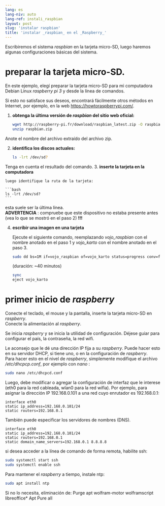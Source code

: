 ```yaml
---
lang: es
lang-niv: auto
lang-ref: instali_raspbian
layout: post
slug: 'instalar raspbian'
title: 'instalar _raspbian_ en el _Raspberry_'
---
```


Escribiremos el sistema _raspbian_ en la tarjeta micro-SD, luego haremos algunas configuraciones básicas del sistema. 


# preparar la tarjeta micro-SD.

En este ejemplo, elegí preparar la tarjeta micro-SD para mi computadora Debian Linux _raspberry pi 3_ y desde la línea de comandos.

Si esto no satisface sus deseos, encontrará fácilmente otros métodos en Internet, por ejemplo, en la web <https://howtoraspberrypi.com/>.

 1. **obtenga la última versión de _raspbian_ del sitio web oficial:**



    ```bash
    wget http://raspberry-pi.fr/download/raspbian_latest.zip -O raspbian.zip
    unzip raspbian.zip
    ```
Anote el nombre del archivo extraído del archivo zip.
    
 2. **identifica los discos actuales:**


    
    ```bash
    ls -lrt /dev/sd?
    ```
Tenga en cuenta el resultado del comando.
3. **inserte la tarjeta en la computadora**
    
    luego identifique la ruta de la tarjeta:
    
    ```bash
    ls -lrt /dev/sd?
    ```
esta suele ser la última línea.  
    **ADVERTENCIA** : compruebe que este dispositivo no estaba presente antes \(vea lo que se mostró en el paso 2\) **!!!**

 4. **escribir una imagen en una tarjeta**



    Ejecute el siguiente comando, reemplazando _vojo\_raspbian_ con el nombre anotado en el paso 1 y _vojo\_karto_ con el nombre anotado en el paso 3.
    
    ```bash
    sudo dd bs=1M if=vojo_raspbian of=vojo_karto status=progress conv=fsync
    ```
    (duración: ~40 minutos)
    
    ```bash
    sync
    eject vojo_karto
    ``` 


# primer inicio de _raspberry_
Conecte el teclado, el mouse y la pantalla, inserte la tarjeta micro-SD en _raspberry_.  
Conecte la alimentación al _raspberry_.

Se inicia _raspberry_ y se inicia la utilidad de configuración. Déjese guiar para configurar el país, la contraseña, la red wifi.

Le aconsejo que le dé una dirección IP fija a su _raspberry_. Puede hacer esto en su servidor DHCP, si tiene uno, o en la configuración de _raspberry_.  
Para hacer esto en el nivel de _raspberry_, simplemente modifique el archivo _/etc/dhcpcp.conf_, por ejemplo con _nano_ :

```bash
sudo nano /etc/dhcpcd.conf
```

Luego, debe modificar o agregar la configuración de interfaz que le interese (eth0 para la red cableada, wlan0 para la red wifia). Por ejemplo, para asignar la dirección IP 192.168.0.101 a una red cuyo enrutador es 192.168.0.1:

```
interface eth0
static ip_address=192.168.0.101/24
static routers=192.168.0.1
```
También puede especificar los servidores de nombres (DNS). 

```
interface eth0
static ip_address=192.168.0.101/24
static routers=192.168.0.1
static domain_name_servers=192.168.0.1 8.8.8.8
```
si desea acceder a la línea de comando de forma remota, habilite ssh:

```bash
sudo systemctl start ssh
sudo systemctl enable ssh
```

Para mantener el _raspberry_ a tiempo, instale ntp:

```bash
sudo apt install ntp
```

Si no lo necesita, eliminación de:
Purge apt wolfram-motor wolframscript libreoffice*
Apt Pure all
